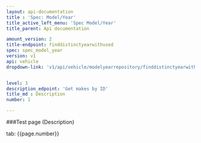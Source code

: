 ```yaml
---
layout: api-documentation
title : 'Spec: Model/Year'
title_active_left_menu: 'Spec Model/Year'
title_parent: Api documentation

amount_version: 2
title-endpoint: finddistinctyearwithused
spec: spec_model_year
version: v1
api: vehicle
dropdown-link: 'v1/api/vehicle/modelyearrepository/finddistinctyearwithused'


level: 3
description_edpoint: 'Get makes by ID'
title_md : Description
number: 1

---
```



###Test page (Description)

tab: {{page.number}}

